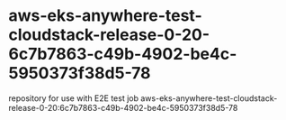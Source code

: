 # aws-eks-anywhere-test-cloudstack-release-0-20-6c7b7863-c49b-4902-be4c-5950373f38d5-78
repository for use with E2E test job aws-eks-anywhere-test-cloudstack-release-0-20:6c7b7863-c49b-4902-be4c-5950373f38d5-78

